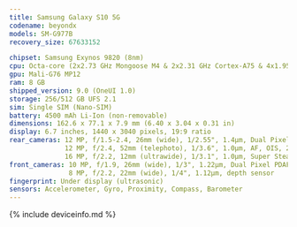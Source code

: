 ```yaml
---
title: Samsung Galaxy S10 5G
codename: beyondx
models: SM-G977B
recovery_size: 67633152

chipset: Samsung Exynos 9820 (8nm)
cpu: Octa-core (2x2.73 GHz Mongoose M4 & 2x2.31 GHz Cortex-A75 & 4x1.95 GHz Cortex-A55)
gpu: Mali-G76 MP12
ram: 8 GB
shipped_version: 9.0 (OneUI 1.0)
storage: 256/512 GB UFS 2.1
sim: Single SIM (Nano-SIM)
battery: 4500 mAh Li-Ion (non-removable)
dimensions: 162.6 x 77.1 x 7.9 mm (6.40 x 3.04 x 0.31 in)
display: 6.7 inches, 1440 x 3040 pixels, 19:9 ratio
rear_cameras: 12 MP, f/1.5-2.4, 26mm (wide), 1/2.55", 1.4µm, Dual Pixel PDAF, OIS;
              12 MP, f/2.4, 52mm (telephoto), 1/3.6", 1.0µm, AF, OIS, 2x optical zoom;
              16 MP, f/2.2, 12mm (ultrawide), 1/3.1", 1.0µm, Super Steady video
front_cameras: 10 MP, f/1.9, 26mm (wide), 1/3", 1.22µm, Dual Pixel PDAF;
               8 MP, f/2.2, 22mm (wide), 1/4", 1.12µm, depth sensor
fingerprint: Under display (ultrasonic)
sensors: Accelerometer, Gyro, Proximity, Compass, Barometer
---
```


{% include deviceinfo.md %}
